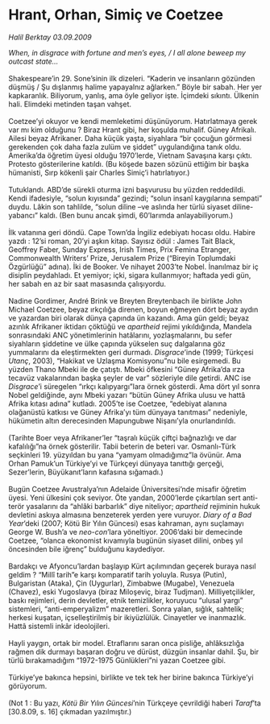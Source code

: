 # Hrant, Orhan, Simiç ve Coetzee

*Halil Berktay 03.09.2009*

<div class="taraf_structure_2col_1zq">
<div class="margen_n">



 <p><i>When, in disgrace with fortune and men’s eyes, / I all alone beweep my outcast state…</i> <br/><br/>Shakespeare’in 29. Sone’sinin ilk dizeleri. “Kaderin ve insanların gözünden düşmüş / Şu dışlanmış halime yapayalnız ağlarken.” Böyle bir sabah. Her yer kapkaranlık. Biliyorum, yanlış, ama öyle geliyor işte. İçimdeki sıkıntı. Ülkenin hali. Elimdeki metinden taşan vahşet. <br/><br/>Coetzee’yi okuyor ve kendi memleketimi düşünüyorum. Hatırlatmaya gerek var mı kim olduğunu ? Biraz Hrant gibi, her koşulda muhalif. Güney Afrikalı. Ailesi beyaz Afrikaner. Daha küçük yaşta, siyahlara “bir çocuğun görmesi gerekenden çok daha fazla zulüm ve şiddet” uygulandığına tanık oldu. Amerika’da öğretim üyesi olduğu 1970’lerde, Vietnam Savaşına karşı çıktı. Protesto gösterilerine katıldı. (Bu köşede bazen sözünü ettiğim bir başka hümanisti, Sırp kökenli şair Charles Simiç’i hatırlatıyor.) <br/><br/>Tutuklandı. ABD’de sürekli oturma izni başvurusu bu yüzden reddedildi. Kendi ifadesiyle, “solun kıyısında” gezindi; “solun insanî kaygılarına sempati” duydu. Lâkin son tahlilde, “solun diline –ve aslında her türlü siyaset diline- yabancı” kaldı. (Ben bunu ancak şimdi, 60’larımda anlayabiliyorum.) <br/><br/>İlk vatanına geri döndü. Cape Town’da İngiliz edebiyatı hocası oldu. Habire yazdı : 12’si roman, 20’yi aşkın kitap. Sayısız ödül : James Tait Black, Geoffrey Faber, Sunday Express, Irish Times, Prix Femina Etranger, Commonwealth Writers’ Prize, Jerusalem Prize (“Bireyin Toplumdaki Özgürlüğü” adına). İki de Booker. Ve nihayet 2003’te Nobel. İnanılmaz bir iç disiplin peydahladı. Et yemiyor; içki, sigara kullanmıyor; haftada yedi gün, her sabah en az bir saat masasında çalışıyordu. <br/><br/>Nadine Gordimer, André Brink ve Breyten Breytenbach ile birlikte John Michael Coetzee, beyaz ırkçılığa direnen, boyun eğmeyen dört beyaz aydın ve yazardan biri olarak dünya çapında ün kazandı. Ama gün geldi; beyaz azınlık Afrikaner iktidarı çöktüğü ve <i>apartheid</i> rejimi yıkıldığında, Mandela sonrasındaki ANC yönetimlerinin hatâlarını, yozlaşmalarını, bu sefer siyahların şiddetine ve ülke çapında yükselen suç dalgalarına göz yummalarını da eleştirmekten geri durmadı. <i>Disgrace</i>’inde (1999; Türkçesi <i>Utanç</i>, 2003), “Hakikat ve Uzlaşma Komisyonu”nu bile esirgemedi. Bu yüzden Thano Mbeki ile de çatıştı. Mbeki öfkesini “Güney Afrika’da ırza tecavüz vakalarından başka şeyler de var” sözleriyle dile getirdi. ANC ise <i>Disgrace</i>’i süregelen “ırkçı kalıpyargı”lara örnek gösterdi. Ama dört yıl sonra Nobel geldiğinde, aynı Mbeki yazarı “bütün Güney Afrika ulusu ve hattâ Afrika kıtası adına” kutladı. 2005’te ise Coetzee, “edebiyat alanına olağanüstü katkısı ve Güney Afrika’yı tüm dünyaya tanıtması” nedeniyle, hükümetin altın derecesinden Mapungubwe Nişanı’yla onurlandırıldı. <br/><br/>(Tarihte Boer veya Afrikaner’ler “taşralı küçük çiftçi bağnazlığı ve dar kafalılığı”na örnek gösterilir. Tabii beterin de beteri var. Osmanlı-Türk seçkinleri 19. yüzyıldan bu yana “yamyam olmadığımız”la övünür. Ama Orhan Pamuk’un Türkiye’yi ve Türkçeyi dünyaya tanıttığı gerçeği, Sezer’lerin, Büyükanıt’ların kafasına sığamadı.) <br/><br/>Bugün Coetzee Avustralya’nın Adelaide Üniversitesi’nde misafir öğretim üyesi. Yeni ülkesini çok seviyor. Öte yandan, 2000’lerde çıkartılan sert anti-terör yasalarını da “ahlâki barbarlık” diye niteliyor; <i>apartheid</i> rejiminin hukuk devletini askıya almasına benzeterek yerden yere vuruyor. <i>Diary of a Bad Year</i>’deki (2007; Kötü Bir Yılın Güncesi) esas kahraman, aynı suçlamayı George W. Bush’a ve <i>neo-con</i>’lara yöneltiyor. 2006’daki bir demecinde Coetzee, “olanca ekonomist kıvamıyla bugünün siyaset dilini, onbeş yıl öncesinden bile iğrenç” bulduğunu kaydediyor. <br/><br/>Bardakçı ve Afyoncu’lardan başlayıp Kürt açılımından geçerek buraya nasıl geldim ? “Millî tarih”e karşı komparatif tarih yoluyla. Rusya (Putin), Bulgaristan (Ataka), Çin (Uygurlar), Zimbabwe (Mugabe), Venezuela (Chavez), eski Yugoslavya (biraz Miloşeviç, biraz Tudjman). Milliyetçilikler, baskı rejimleri, derin devletler, etnik temizlikler, koruyucu “ulusal yargı” sistemleri, “anti-emperyalizm” mazeretleri. Sonra yalan, sığlık, sahtelik; herkesi kuşatan, içselleştirilmiş bir ikiyüzlülük. Cinayetler ve inanmazlık. Hattâ sistemli inkâr ideolojileri. <br/><br/>Hayli yaygın, ortak bir model. Etraflarını saran onca pisliğe, ahlâksızlığa rağmen dik durmayı başaran doğru ve dürüst, düzgün insanlar dahil. Şu, bir türlü bırakamadığım “1972-1975 Günlükleri”ni yazan Coetzee gibi. <br/><br/>Türkiye’ye bakınca hepsini, birlikte ve tek tek her birine bakınca Türkiye’yi görüyorum. <br/><br/>(Not 1 : Bu yazı, <i>Kötü Bir Yılın Güncesi</i>’nin Türkçeye çevrildiği haberi <i>Taraf</i>’ta [30.8.09, s. 16] çıkmadan yazılmıştır.) </p>
<br/>
<br/>
<br/>



<br/>


<div id="taraf_not">
</div>

</div>


</div>
